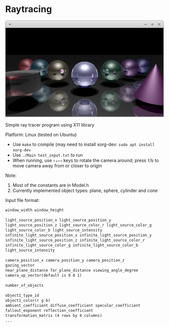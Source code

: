 # Raytracing

![Current scene preview](preview512x288.png)

Simple ray tracer program using X11 library

Platform: Linux (tested on Ubuntu)

- Use `make` to compile (may need to install xorg-dev: `sudo apt install xorg-dev`
- Use `./Main test_input.txt` to run
- When running, use `↑↓←→` keys to rotate the camera around; press `f`/`b` to move camera away from or closer to origin

Note: 
1. Most of the constants are in Model.h
2. Currently implemented object types: plane, sphere, cylinder and cone

Input file format:
	
	window_width window_height
	
	light_source_position_x light_source_position_y light_source_position_z light_source_color_r light_source_color_g light_source_color_b light_source_intensity
	infinite_light_source_position_x infinite_light_source_position_y infinite_light_source_position_z infinite_light_source_color_r infinite_light_source_color_g infinite_light_source_color_b light_source_intensity
	
	camera_position_x camera_position_y camera_position_z
	gazing_vector
	near_plane_distance far_plane_distance viewing_angle_degree
	camera_up_vector(default is 0 0 1)
	
	number_of_objects
	
	object1_type_id
	object1_color(r g b)
	ambient_coefficient diffuse_coefficient specular_coefficient fallout_exponent reflection_coefficient
	transformation_matrix (4 rows by 4 columns)
	...

